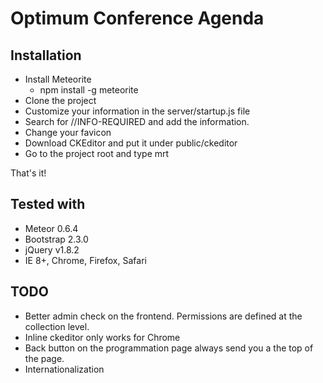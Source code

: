 
Optimum Conference Agenda
===================

Installation
-------------------
- Install Meteorite
  - npm install -g meteorite
- Clone the project
- Customize your information in the server/startup.js file
- Search for //INFO-REQUIRED and add the information.
- Change your favicon
- Download CKEditor and put it under public/ckeditor
- Go to the project root and type mrt

That's it!


Tested with
-------------------
- Meteor 0.6.4
- Bootstrap 2.3.0
- jQuery v1.8.2
- IE 8+, Chrome, Firefox, Safari


TODO
-------------------
- Better admin check on the frontend. Permissions are defined at the collection level.
- Inline ckeditor only works for Chrome
- Back button on the programmation page always send you a the top of the page.
- Internationalization
